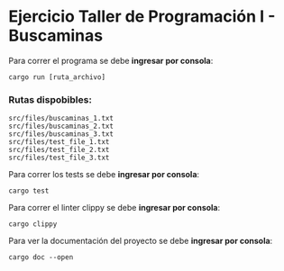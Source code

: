 # **Ejercicio Taller de Programación I - Buscaminas**

Para correr el programa se debe **ingresar por consola**:
```
cargo run [ruta_archivo]
```

### **Rutas dispobibles:**
```
src/files/buscaminas_1.txt
src/files/buscaminas_2.txt
src/files/buscaminas_3.txt
src/files/test_file_1.txt
src/files/test_file_2.txt
src/files/test_file_3.txt
```

Para correr los tests se debe **ingresar por consola**:
```
cargo test
```

Para correr el linter clippy se debe **ingresar por consola**:
```
cargo clippy
```

Para ver la documentación del proyecto se debe **ingresar por consola**:
```
cargo doc --open
```